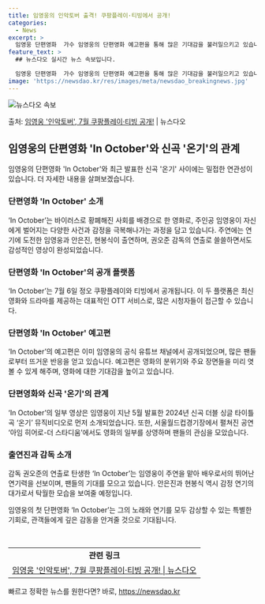 ```yaml
---
title: 임영웅의 인악토버 출격! 쿠팡플레이·티빙에서 공개!
categories:
  - News
excerpt: >
  임영웅 단편영화  가수 임영웅의 단편영화 예고편을 통해 많은 기대감을 불러일으키고 있습니다. 7월 3일 임영…
feature_text: >
  ## 뉴스다오 실시간 뉴스 속보입니다.

  임영웅 단편영화  가수 임영웅의 단편영화 예고편을 통해 많은 기대감을 불러일으키고 있습니다. 7월 3일 임영…
image: 'https://newsdao.kr/res/images/meta/newsdao_breakingnews.jpg'
---
```


![뉴스다오 속보](https://newsdao.kr/res/images/meta/newsdao_breakingnews.jpg)

<p>출처: <a href="https://newsdao.kr/4610" rel="dofollow">임영웅 '인악토버', 7월 쿠팡플레이·티빙 공개!</a> | 뉴스다오</p>

<h2 data-ke-size="size26">임영웅의 단편영화 'In October'와 신곡 '온기'의 관계</h2>
<p data-ke-size="size16">임영웅의 단편영화 'In October'와 최근 발표한 신곡 '온기' 사이에는 밀접한 연관성이 있습니다. 더 자세한 내용을 살펴보겠습니다.</p>

<h3>단편영화 'In October' 소개</h3>
<p data-ke-size="size16">‘In October’는 바이러스로 황폐해진 사회를 배경으로 한 영화로, 주인공 임영웅이 자신에게 벌어지는 다양한 사건과 감정을 극복해나가는 과정을 담고 있습니다. 주연에는 연기에 도전한 임영웅과 안은진, 현봉식이 출연하며, 권오준 감독의 연출로 쓸쓸하면서도 감성적인 영상이 완성되었습니다.</p>

<h3>단편영화 'In October'의 공개 플랫폼</h3>
<p data-ke-size="size16">‘In October’는 7월 6일 정오 쿠팡플레이와 티빙에서 공개됩니다. 이 두 플랫폼은 최신 영화와 드라마를 제공하는 대표적인 OTT 서비스로, 많은 시청자들이 접근할 수 있습니다.</p>

<h3>단편영화 'In October' 예고편</h3>
<p data-ke-size="size16">‘In October’의 예고편은 이미 임영웅의 공식 유튜브 채널에서 공개되었으며, 많은 팬들로부터 뜨거운 반응을 얻고 있습니다. 예고편은 영화의 분위기와 주요 장면들을 미리 엿볼 수 있게 해주며, 영화에 대한 기대감을 높이고 있습니다.</p>

<h3>단편영화와 신곡 '온기'의 관계</h3>
<p data-ke-size="size16">‘In October’의 일부 영상은 임영웅이 지난 5월 발표한 2024년 신곡 더블 싱글 타이틀곡 ‘온기’ 뮤직비디오로 먼저 소개되었습니다. 또한, 서울월드컵경기장에서 펼쳐진 공연 ‘아임 히어로-더 스타디움’에서도 영화의 일부를 상영하며 팬들의 관심을 모았습니다.</p>

<h3>출연진과 감독 소개</h3>
<p data-ke-size="size16">감독 권오준의 연출로 탄생한 ‘In October’는 임영웅이 주연을 맡아 배우로서의 뛰어난 연기력을 선보이며, 팬들의 기대를 모으고 있습니다. 안은진과 현봉식 역시 감정 연기의 대가로서 탁월한 모습을 보여줄 예정입니다.</p>

<p data-ke-size="size16">임영웅의 첫 단편영화 ‘In October’는 그의 노래와 연기를 모두 감상할 수 있는 특별한 기회로, 관객들에게 깊은 감동을 안겨줄 것으로 기대됩니다.</p>

<p data-ke-size="size16">&nbsp;</p>
<table>
	<tbody>
		<tr>
			<td style="text-align: center; height: 17px;"><b>관련 링크</b></td>
		</tr>
		<tr>
			<td style="text-align: center; height: 17px;"><a href="https://newsdao.kr/4610">임영웅 '인악토버', 7월 쿠팡플레이·티빙 공개! | 뉴스다오</a></td>
		</tr>
	</tbody>
</table> 

빠르고 정확한 뉴스를 원한다면? 바로, <a href="https://newsdao.kr" rel="dofollow">https://newsdao.kr</a>


    
